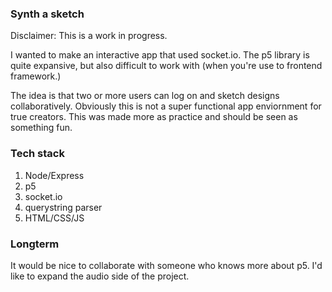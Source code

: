 ### Synth a sketch

Disclaimer: This is a work in progress.

I wanted to make an interactive app that used socket.io. The p5 library is quite expansive, but also difficult to work with (when you're use to frontend framework.)

The idea is that two or more users can log on and sketch designs collaboratively. Obviously this is not a super functional app enviornment for true creators. This was made more as practice and should be seen as something fun.

### Tech stack

1. Node/Express
2. p5
3. socket.io
4. querystring parser
5. HTML/CSS/JS

### Longterm

It would be nice to collaborate with someone who knows more about p5. I'd like to expand the audio side of the project.
